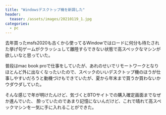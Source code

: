 ```yaml
---
title: "Windowsデスクトップ機を新調した"
header:
  teaser: /assets/images/20210119_1.jpg
categories:
  - pc
---
```



去年買ったmsfs2020も古くから使ってるWindowではロードに何分も待たされた挙げ句ゲームがクラッシュして離陸すらできない状態で高スペックなマシンが欲しいなと思っていた。

普段はmac book proで仕事をしていたが、あれのせいでリモートワークとなりほとんど外に出なくなったいたので、スペックのいいデスクトップ機のほうが仕事しやすいだろうと動機づけもできていたが、夏から年末まで買うか買わないかウダウダしていた。

そんな感じで年が明けたんけど、気づくとBTOサイトでの購入確定画面までなぜか進んでいた、
酔っていたのであまり記憶にないんだけど、これで晴れて高スペックマシンを一気に手に入れることができた。


